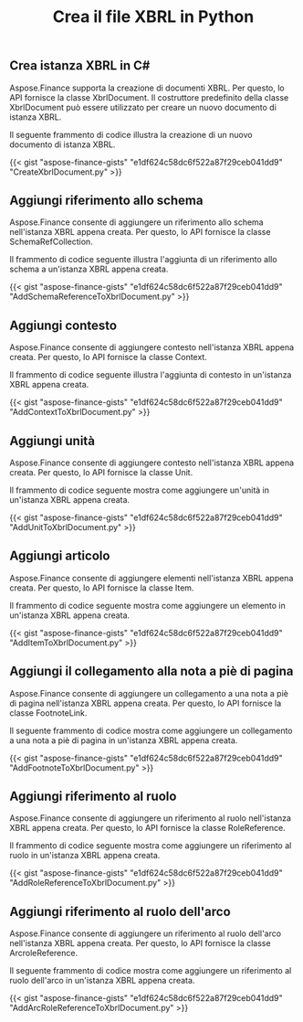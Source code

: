 ﻿---
title: Crea il file XBRL in Python
linktitle: Crea file XBRL
type: docs
weight: 10
url: /it/python-net/create-xbrl-files/
description: Python Finance La libreria API supporta la creazione di documenti XBRL, l'aggiunta di schemi e riferimenti al contesto.
---
## **Crea istanza XBRL in C#**
Aspose.Finance supporta la creazione di documenti XBRL. Per questo, lo API fornisce la classe XbrlDocument. Il costruttore predefinito della classe XbrlDocument può essere utilizzato per creare un nuovo documento di istanza XBRL.

Il seguente frammento di codice illustra la creazione di un nuovo documento di istanza XBRL.

{{< gist "aspose-finance-gists" "e1df624c58dc6f522a87f29ceb041dd9" "CreateXbrlDocument.py" >}}
## **Aggiungi riferimento allo schema**
Aspose.Finance consente di aggiungere un riferimento allo schema nell'istanza XBRL appena creata. Per questo, lo API fornisce la classe SchemaRefCollection.

Il frammento di codice seguente illustra l'aggiunta di un riferimento allo schema a un'istanza XBRL appena creata.

{{< gist "aspose-finance-gists" "e1df624c58dc6f522a87f29ceb041dd9" "AddSchemaReferenceToXbrlDocument.py" >}}
## **Aggiungi contesto**
Aspose.Finance consente di aggiungere contesto nell'istanza XBRL appena creata. Per questo, lo API fornisce la classe Context.

Il frammento di codice seguente illustra l'aggiunta di contesto in un'istanza XBRL appena creata.

{{< gist "aspose-finance-gists" "e1df624c58dc6f522a87f29ceb041dd9" "AddContextToXbrlDocument.py" >}}
## **Aggiungi unità**
Aspose.Finance consente di aggiungere contesto nell'istanza XBRL appena creata. Per questo, lo API fornisce la classe Unit.

Il frammento di codice seguente mostra come aggiungere un'unità in un'istanza XBRL appena creata.

{{< gist "aspose-finance-gists" "e1df624c58dc6f522a87f29ceb041dd9" "AddUnitToXbrlDocument.py" >}}
## **Aggiungi articolo**
Aspose.Finance consente di aggiungere elementi nell'istanza XBRL appena creata. Per questo, lo API fornisce la classe Item.

Il frammento di codice seguente mostra come aggiungere un elemento in un'istanza XBRL appena creata.

{{< gist "aspose-finance-gists" "e1df624c58dc6f522a87f29ceb041dd9" "AddItemToXbrlDocument.py" >}}
## **Aggiungi il collegamento alla nota a piè di pagina**
Aspose.Finance consente di aggiungere un collegamento a una nota a piè di pagina nell'istanza XBRL appena creata. Per questo, lo API fornisce la classe FootnoteLink.

Il seguente frammento di codice mostra come aggiungere un collegamento a una nota a piè di pagina in un'istanza XBRL appena creata.

{{< gist "aspose-finance-gists" "e1df624c58dc6f522a87f29ceb041dd9" "AddFootnoteToXbrlDocument.py" >}}
## **Aggiungi riferimento al ruolo**
Aspose.Finance consente di aggiungere un riferimento al ruolo nell'istanza XBRL appena creata. Per questo, lo API fornisce la classe RoleReference.

Il frammento di codice seguente mostra come aggiungere un riferimento al ruolo in un'istanza XBRL appena creata.

{{< gist "aspose-finance-gists" "e1df624c58dc6f522a87f29ceb041dd9" "AddRoleReferenceToXbrlDocument.py" >}}
## **Aggiungi riferimento al ruolo dell'arco**
Aspose.Finance consente di aggiungere un riferimento al ruolo dell'arco nell'istanza XBRL appena creata. Per questo, lo API fornisce la classe ArcroleReference.

Il seguente frammento di codice mostra come aggiungere un riferimento al ruolo dell'arco in un'istanza XBRL appena creata.

{{< gist "aspose-finance-gists" "e1df624c58dc6f522a87f29ceb041dd9" "AddArcRoleReferenceToXbrlDocument.py" >}}
